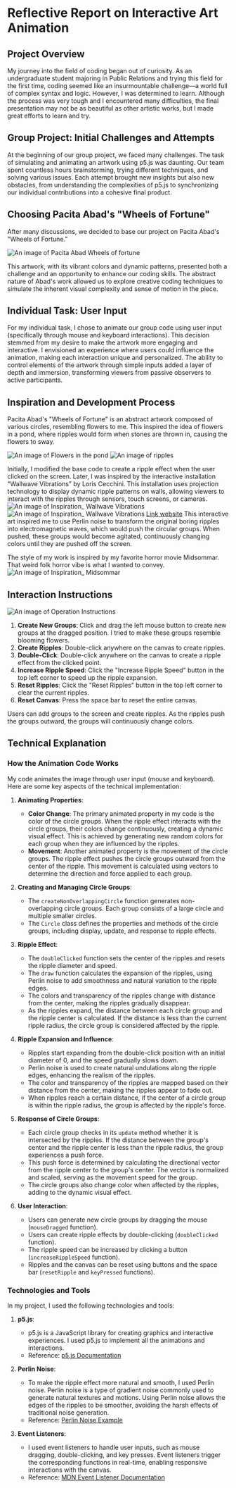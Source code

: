 # Reflective Report on Interactive Art Animation

## Project Overview
My journey into the field of coding began out of curiosity. As an undergraduate student majoring in Public Relations and trying this field for the first time, coding seemed like an insurmountable challenge—a world full of complex syntax and logic. However, I was determined to learn. Although the process was very tough and I encountered many difficulties, the final presentation may not be as beautiful as other artistic works, but I made great efforts to learn and try.

## Group Project: Initial Challenges and Attempts
At the beginning of our group project, we faced many challenges. The task of simulating and animating an artwork using p5.js was daunting. Our team spent countless hours brainstorming, trying different techniques, and solving various issues. Each attempt brought new insights but also new obstacles, from understanding the complexities of p5.js to synchronizing our individual contributions into a cohesive final product.

## Choosing Pacita Abad's "Wheels of Fortune"
After many discussions, we decided to base our project on Pacita Abad's "Wheels of Fortune." 

![An image of Pacita Abad Wheels of fortune](./assets/Pacita%20Abad%20Wheels%20of%20fortune%20(4).jpg)

This artwork, with its vibrant colors and dynamic patterns, presented both a challenge and an opportunity to enhance our coding skills. The abstract nature of Abad's work allowed us to explore creative coding techniques to simulate the inherent visual complexity and sense of motion in the piece.

## Individual Task: User Input
For my individual task, I chose to animate our group code using user input (specifically through mouse and keyboard interactions). This decision stemmed from my desire to make the artwork more engaging and interactive. I envisioned an experience where users could influence the animation, making each interaction unique and personalized. The ability to control elements of the artwork through simple inputs added a layer of depth and immersion, transforming viewers from passive observers to active participants.

## Inspiration and Development Process
Pacita Abad's "Wheels of Fortune" is an abstract artwork composed of various circles, resembling flowers to me. This inspired the idea of flowers in a pond, where ripples would form when stones are thrown in, causing the flowers to sway. 

![An image of Flowers in the pond](./assets/flower.jpg)
![An image of ripples](./assets/Ripples%20in%20the%20water.png)

Initially, I modified the base code to create a ripple effect when the user clicked on the screen. Later, I was inspired by the interactive installation "Wallwave Vibrations" by Loris Cecchini. This installation uses projection technology to display dynamic ripple patterns on walls, allowing viewers to interact with the ripples through sensors, touch screens, or cameras. 
![An image of Inspiration_ Wallwave Vibrations](./assets/Inspiration_%20Wallwave%20Vibrations.png)
![An image of Inspiration_ Wallwave Vibrations](./assets/Inspiration2_%20Wallwave%20Vibrations.png)
[Link website](https://mymodernmet.com/loris-cecchini-wallwave-vibrations-extruding-bodies-sculptures)
This interactive art inspired me to use Perlin noise to transform the original boring ripples into electromagnetic waves, which would push the circular groups. When pushed, these groups would become agitated, continuously changing colors until they are pushed off the screen.

The style of my work is inspired by my favorite horror movie Midsommar. That weird folk horror vibe is what I wanted to convey.
![An image of Inspiration_ Midsommar](./assets/Midsommar.png)

## Interaction Instructions
![An image of Operation Instructions](./assets/Operation%20Instructions.gif)
1. **Create New Groups**: Click and drag the left mouse button to create new groups at the dragged position. I tried to make these groups resemble blooming flowers.
2. **Create Ripples**: Double-click anywhere on the canvas to create ripples.
3. **Double-Click**: Double-click anywhere on the canvas to create a ripple effect from the clicked point.
4. **Increase Ripple Speed**: Click the "Increase Ripple Speed" button in the top left corner to speed up the ripple expansion.
5. **Reset Ripples**: Click the "Reset Ripples" button in the top left corner to clear the current ripples.
6. **Reset Canvas**: Press the space bar to reset the entire canvas.

Users can add groups to the screen and create ripples. As the ripples push the groups outward, the groups will continuously change colors.

## Technical Explanation
### How the Animation Code Works
My code animates the image through user input (mouse and keyboard). Here are some key aspects of the technical implementation:

1. **Animating Properties**:
   - **Color Change**: The primary animated property in my code is the color of the circle groups. When the ripple effect interacts with the circle groups, their colors change continuously, creating a dynamic visual effect. This is achieved by generating new random colors for each group when they are influenced by the ripples.
   - **Movement**: Another animated property is the movement of the circle groups. The ripple effect pushes the circle groups outward from the center of the ripple. This movement is calculated using vectors to determine the direction and force applied to each group.

2. **Creating and Managing Circle Groups**:
   - The `createNonOverlappingCircle` function generates non-overlapping circle groups. Each group consists of a large circle and multiple smaller circles.
   - The `Circle` class defines the properties and methods of the circle groups, including display, update, and response to ripple effects.

3. **Ripple Effect**:
   - The `doubleClicked` function sets the center of the ripples and resets the ripple diameter and speed.
   - The `draw` function calculates the expansion of the ripples, using Perlin noise to add smoothness and natural variation to the ripple edges.
   - The colors and transparency of the ripples change with distance from the center, making the ripples gradually disappear.
   - As the ripples expand, the distance between each circle group and the ripple center is calculated. If the distance is less than the current ripple radius, the circle group is considered affected by the ripple.

4. **Ripple Expansion and Influence**:
   - Ripples start expanding from the double-click position with an initial diameter of 0, and the speed gradually slows down.
   - Perlin noise is used to create natural undulations along the ripple edges, enhancing the realism of the ripples.
   - The color and transparency of the ripples are mapped based on their distance from the center, making the ripples appear to fade out.
   - When ripples reach a certain distance, if the center of a circle group is within the ripple radius, the group is affected by the ripple's force.

5. **Response of Circle Groups**:
   - Each circle group checks in its `update` method whether it is intersected by the ripples. If the distance between the group's center and the ripple center is less than the ripple radius, the group experiences a push force.
   - This push force is determined by calculating the directional vector from the ripple center to the group's center. The vector is normalized and scaled, serving as the movement speed for the group.
   - The circle groups also change color when affected by the ripples, adding to the dynamic visual effect.

6. **User Interaction**:
   - Users can generate new circle groups by dragging the mouse (`mouseDragged` function).
   - Users can create ripple effects by double-clicking (`doubleClicked` function).
   - The ripple speed can be increased by clicking a button (`increaseRippleSpeed` function).
   - Ripples and the canvas can be reset using buttons and the space bar (`resetRipple` and `keyPressed` functions).

###  Technologies and Tools
In my project, I used the following technologies and tools:

1. **p5.js**:
   - p5.js is a JavaScript library for creating graphics and interactive experiences. I used p5.js to implement all the animations and interactions.
   - Reference: [p5.js Documentation](https://p5js.org/reference/)

2. **Perlin Noise**:
   - To make the ripple effect more natural and smooth, I used Perlin noise. Perlin noise is a type of gradient noise commonly used to generate natural textures and motions. Using Perlin noise allows the edges of the ripples to be smoother, avoiding the harsh effects of traditional noise generation.
   - Reference: [Perlin Noise Example](https://p5js.org/examples/math-noise-wave.html)

3. **Event Listeners**:
   - I used event listeners to handle user inputs, such as mouse dragging, double-clicking, and key presses. Event listeners trigger the corresponding functions in real-time, enabling responsive interactions with the canvas.
   - Reference: [MDN Event Listener Documentation](https://developer.mozilla.org/en-US/docs/Web/API/EventTarget/addEventListener)

